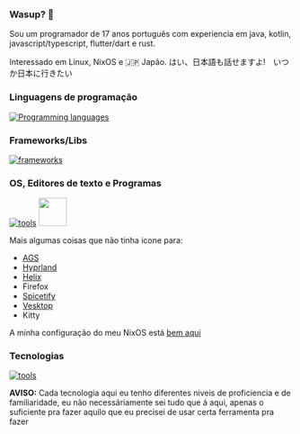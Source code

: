 ### Wasup? 👋

Sou um programador de 17 anos português com experiencia em java, kotlin, javascript/typescript, flutter/dart e rust.

Interessado em Linux, NixOS e 🇯🇵 Japão. はい、日本語も話せますよ!　いつか日本に行きたい
### Linguagens de programação

[![Programming languages](https://skillicons.dev/icons?i=c,css,dart,html,js,nix,nodejs,ts,rust)](https://skillicons.dev)

### Frameworks/Libs

[![frameworks](https://skillicons.dev/icons?i=actix,flutter,svelte,react,tailwind)](https://skillicons.dev)

### OS, Editores de texto e Programas

[![tools](https://skillicons.dev/icons?i=linux,nix,discord)](https://skillicons.dev)  [<img width="50" src="https://zed.dev/_next/image?url=%2F_next%2Fstatic%2Fmedia%2Fstable-app-logo.9b5f959f.png&w=384&q=75"/>](https://zed.dev)

Mais algumas coisas que não tinha icone para:

- [AGS](https://github.com/aylur/ags)
- [Hyprland](https://hyprland.org)
- [Helix](https://helix-editor.org)
- Firefox
- [Spicetify](https://spicetify.app/)
- [Vesktop](https://github.com/Vencord/Vesktop)
- Kitty

A minha configuração do meu NixOS está [bem aqui](https://github.com/coffeeispower/nix-configuration)
### Tecnologias

[![tools](https://skillicons.dev/icons?i=git,github,mysql,bun,postgres,redis,sentry,mongodb,githubactions)](https://skillicons.dev)


**AVISO:** Cada tecnologia aqui eu tenho diferentes niveis de proficiencia e de familiaridade, eu não necessáriamente sei tudo que á aqui, apenas o suficiente pra fazer aquilo que eu precisei de usar certa ferramenta pra fazer
